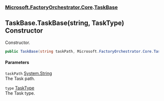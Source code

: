 ### [Microsoft.FactoryOrchestrator.Core](Microsoft_FactoryOrchestrator_Core.md 'Microsoft.FactoryOrchestrator.Core').[TaskBase](Microsoft_FactoryOrchestrator_Core_TaskBase.md 'Microsoft.FactoryOrchestrator.Core.TaskBase')
## TaskBase.TaskBase(string, TaskType) Constructor
Constructor.  
```csharp
public TaskBase(string taskPath, Microsoft.FactoryOrchestrator.Core.TaskType type);
```
#### Parameters
<a name='Microsoft_FactoryOrchestrator_Core_TaskBase_TaskBase(string_Microsoft_FactoryOrchestrator_Core_TaskType)_taskPath'></a>
`taskPath` [System.String](https://docs.microsoft.com/en-us/dotnet/api/System.String 'System.String')  
The Task path.
  
<a name='Microsoft_FactoryOrchestrator_Core_TaskBase_TaskBase(string_Microsoft_FactoryOrchestrator_Core_TaskType)_type'></a>
`type` [TaskType](Microsoft_FactoryOrchestrator_Core_TaskType.md 'Microsoft.FactoryOrchestrator.Core.TaskType')  
The Task type.
  
